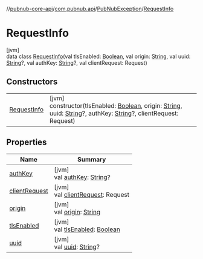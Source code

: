 //[pubnub-core-api](../../../../index.md)/[com.pubnub.api](../../index.md)/[PubNubException](../index.md)/[RequestInfo](index.md)

# RequestInfo

[jvm]\
data class [RequestInfo](index.md)(val tlsEnabled: [Boolean](https://kotlinlang.org/api/latest/jvm/stdlib/kotlin/-boolean/index.html), val origin: [String](https://kotlinlang.org/api/latest/jvm/stdlib/kotlin/-string/index.html), val uuid: [String](https://kotlinlang.org/api/latest/jvm/stdlib/kotlin/-string/index.html)?, val authKey: [String](https://kotlinlang.org/api/latest/jvm/stdlib/kotlin/-string/index.html)?, val clientRequest: Request)

## Constructors

| | |
|---|---|
| [RequestInfo](-request-info.md) | [jvm]<br>constructor(tlsEnabled: [Boolean](https://kotlinlang.org/api/latest/jvm/stdlib/kotlin/-boolean/index.html), origin: [String](https://kotlinlang.org/api/latest/jvm/stdlib/kotlin/-string/index.html), uuid: [String](https://kotlinlang.org/api/latest/jvm/stdlib/kotlin/-string/index.html)?, authKey: [String](https://kotlinlang.org/api/latest/jvm/stdlib/kotlin/-string/index.html)?, clientRequest: Request) |

## Properties

| Name | Summary |
|---|---|
| [authKey](auth-key.md) | [jvm]<br>val [authKey](auth-key.md): [String](https://kotlinlang.org/api/latest/jvm/stdlib/kotlin/-string/index.html)? |
| [clientRequest](client-request.md) | [jvm]<br>val [clientRequest](client-request.md): Request |
| [origin](origin.md) | [jvm]<br>val [origin](origin.md): [String](https://kotlinlang.org/api/latest/jvm/stdlib/kotlin/-string/index.html) |
| [tlsEnabled](tls-enabled.md) | [jvm]<br>val [tlsEnabled](tls-enabled.md): [Boolean](https://kotlinlang.org/api/latest/jvm/stdlib/kotlin/-boolean/index.html) |
| [uuid](uuid.md) | [jvm]<br>val [uuid](uuid.md): [String](https://kotlinlang.org/api/latest/jvm/stdlib/kotlin/-string/index.html)? |
